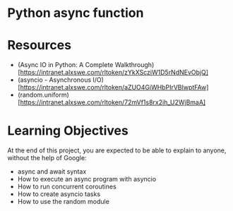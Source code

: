 # Python async function

# Resources
- (Async IO in Python: A Complete Walkthrough)[https://intranet.alxswe.com/rltoken/zYkXScziW1D5rNdNEvObjQ]
- (asyncio - Asynchronous I/O)[https://intranet.alxswe.com/rltoken/aZUO4GiWHbPIrVBIwptFAw]
- (random.uniform)[https://intranet.alxswe.com/rltoken/72mVf1s8rx2ih_U2WjBmaA]

# Learning Objectives
At the end of this project, you are expected to be able to explain to anyone, without the help of Google:

- async and await syntax
- How to execute an async program with asyncio
- How to run concurrent coroutines
- How to create asyncio tasks
- How to use the random module
